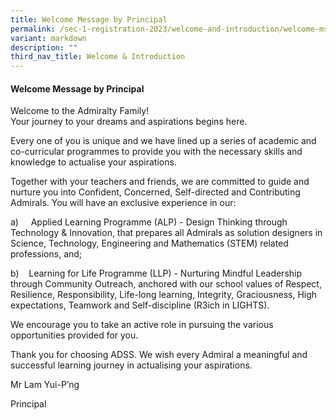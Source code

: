 ```yaml
---
title: Welcome Message by Principal
permalink: /sec-1-registration-2023/welcome-and-introduction/welcome-msg-by-p/
variant: markdown
description: ""
third_nav_title: Welcome & Introduction
---
```

#### **Welcome Message by Principal**

Welcome to the Admiralty Family!
<br>
Your journey to your dreams and aspirations begins here.

Every one of you is unique and we have lined up a series of academic and co-curricular programmes to provide you with the necessary skills and knowledge to actualise your aspirations.

Together with your teachers and friends, we are committed to guide and nurture you into Confident, Concerned, Self-directed and Contributing Admirals. You will have an exclusive experience in our:

a)&nbsp;&nbsp;&nbsp;&nbsp; Applied Learning Programme (ALP) - Design Thinking through Technology &amp; Innovation, that prepares all Admirals as solution designers in Science, Technology, Engineering and Mathematics (STEM) related professions, and;

b)&nbsp;&nbsp;&nbsp; Learning for Life Programme (LLP) - Nurturing Mindful Leadership through Community Outreach, anchored with our school values of Respect, Resilience, Responsibility, Life-long learning, Integrity, Graciousness, High expectations, Teamwork and Self-discipline (R3ich in LIGHTS).

We encourage you to take an active role in pursuing the various opportunities provided for you.

Thank you for choosing ADSS. We wish every Admiral a meaningful and successful learning journey in actualising your aspirations.

Mr Lam Yui-P’ng

Principal